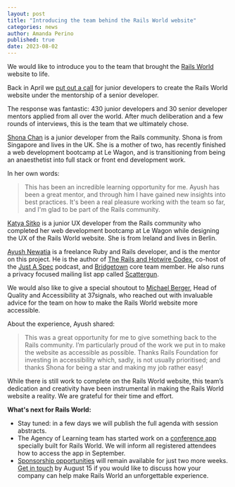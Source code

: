 ```yaml
---
layout: post
title: "Introducing the team behind the Rails World website"
categories: news
author: Amanda Perino
published: true
date: 2023-08-02
---
```


We would like to introduce you to the team that brought the [Rails World](/world) website to life. 

Back in April we [put out a call](/2023/4/13/attention-junior-devs-want-to-build-the-rails-world-website) for junior developers to create the Rails World website under the mentorship of a senior developer.

The response was fantastic: 430 junior developers and 30 senior developer mentors applied from all over the world. After much deliberation and a few rounds of interviews, this is the team that we ultimately chose.

<a href="https://www.linkedin.com/in/shona-chan/">Shona Chan</a> is a junior developer from the Rails community. Shona is from Singapore and lives in the UK. She is a mother of two, has recently finished a web development bootcamp at Le Wagon, and is transitioning from being an anaesthetist into full stack or front end development work. 

In her own words:
> This has been an incredible learning opportunity for me. Ayush has been a great mentor, and through him I have gained new insights into best practices. It's been a real pleasure working with the team so far, and I'm glad to be part of the Rails community.
 
<a href="https://katya-sitko.netlify.app/">Katya Sitko</a> is a junior UX developer from the Rails community who completed her web development bootcamp at Le Wagon while designing the UX of the Rails World website. She is from Ireland and lives in Berlin.

<a href="https://radioactivetoy.tech/">Ayush Newatia</a> is a freelance Ruby and Rails developer, and is the mentor on this project. He is the author of <a href="https://railsandhotwirecodex.com/">The Rails and Hotwire Codex</a>, co-host of the <a href="https://justaspec.show">Just A Spec</a> podcast, and <a href="https://bridgetownrb.com">Bridgetown</a> core team member. He also runs a privacy focused mailing list app called <a href="https://scattergun.email">Scattergun</a>.

We would also like to give a special shoutout to <a href="https://www.linkedin.com/in/bergatron/">Michael Berger</a>, Head of Quality and Accessibility at 37signals, who reached out with invaluable advice for the team on how to make the Rails World website more accessible.

About the experience, Ayush shared:
> This was a great opportunity for me to give something back to the Rails community. I’m particularly proud of the work we put in to make the website as accessible as possible. Thanks Rails Foundation for investing in accessibility which, sadly, is not usually prioritised; and thanks Shona for being a star and making my job rather easy!

While there is still work to complete on the Rails World website, this team’s dedication and creativity have been instrumental in making the Rails World website a reality. We are grateful for their time and effort.

__What's next for Rails World:__
- Stay tuned: in a few days we will publish the full agenda with session abstracts.
- The Agency of Learning team has started work on a [conference app](/2023/5/30/rails-foundation-and-agency-of-learning-partner-for-event-app) specially built for Rails World. We will inform all registered attendees how to access the app in September. 
- <a href="https://public.3.basecamp.com/p/C7HPYMpM77kVYjfnFsoSJkrJ">Sponsorship opportunities</a> will remain available for just two more weeks. <a href="mailto:sponsors@rubyonrails.org">Get in touch</a> by August 15 if you would like to discuss how your company can help make Rails World an unforgettable experience.

